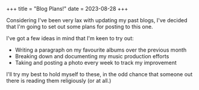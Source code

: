 +++
title = "Blog Plans!"
date = 2023-08-28
+++

Considering I've been very lax with updating my past blogs, I've decided that I'm going to set out some plans for posting to this one.  

<!-- more -->

I've got a few ideas in mind that I'm keen to try out:  

 - Writing a paragraph on my favourite albums over the previous month
 - Breaking down and documenting my music production efforts
 - Taking and posting a photo every week to track my improvement

I'll try my best to hold myself to these, in the odd chance that someone out there is reading them religiously (or at all.)  
